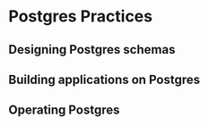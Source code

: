 # Postgres Practices

## Designing Postgres schemas

## Building applications on Postgres

## Operating Postgres
